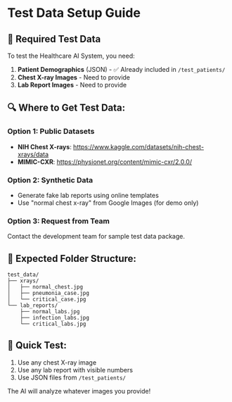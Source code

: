 # Test Data Setup Guide

## 📁 Required Test Data

To test the Healthcare AI System, you need:

1. **Patient Demographics** (JSON) - ✅ Already included in `/test_patients/`
2. **Chest X-ray Images** - Need to provide
3. **Lab Report Images** - Need to provide

## 🔍 Where to Get Test Data:

### Option 1: Public Datasets
- **NIH Chest X-rays**: https://www.kaggle.com/datasets/nih-chest-xrays/data
- **MIMIC-CXR**: https://physionet.org/content/mimic-cxr/2.0.0/

### Option 2: Synthetic Data
- Generate fake lab reports using online templates
- Use "normal chest x-ray" from Google Images (for demo only)

### Option 3: Request from Team
Contact the development team for sample test data package.

## 📂 Expected Folder Structure:
```
test_data/
├── xrays/
│   ├── normal_chest.jpg
│   ├── pneumonia_case.jpg
│   └── critical_case.jpg
└── lab_reports/
    ├── normal_labs.jpg
    ├── infection_labs.jpg
    └── critical_labs.jpg
```

## 🚀 Quick Test:
1. Use any chest X-ray image
2. Use any lab report with visible numbers
3. Use JSON files from `/test_patients/`

The AI will analyze whatever images you provide!
